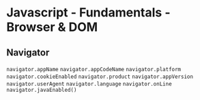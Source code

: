# Javascript - Fundamentals - Browser & DOM

## Navigator

`navigator.appName` `navigator.appCodeName` `navigator.platform` `navigator.cookieEnabled` `navigator.product`
`navigator.appVersion` `navigator.userAgent` `navigator.language` `navigator.onLine` `navigator.javaEnabled()`